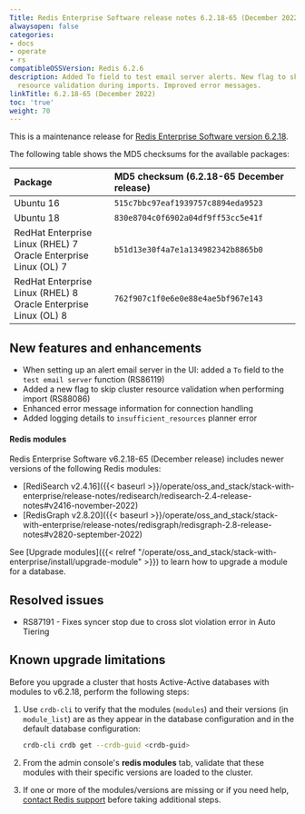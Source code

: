 ```yaml
---
Title: Redis Enterprise Software release notes 6.2.18-65 (December 2022)
alwaysopen: false
categories:
- docs
- operate
- rs
compatibleOSSVersion: Redis 6.2.6
description: Added To field to test email server alerts. New flag to skip cluster
  resource validation during imports. Improved error messages.
linkTitle: 6.2.18-65 (December 2022)
toc: 'true'
weight: 70
---
```


This is a maintenance release for ​[​Redis Enterprise Software version 6.2.18](https://redis.io/downloads/#software).

The following table shows the MD5 checksums for the available packages:

| Package | MD5 checksum (6.2.18-65 December release) |
|:--------|:-------------|
| Ubuntu 16 | `515c7bbc97eaf1939757c8894eda9523` |
| Ubuntu 18 | `830e8704c0f6902a04df9ff53cc5e41f` |
| RedHat Enterprise Linux (RHEL) 7<br/>Oracle Enterprise Linux (OL) 7 | `b51d13e30f4a7e1a134982342b8865b0` |
| RedHat Enterprise Linux (RHEL) 8<br/>Oracle Enterprise Linux (OL) 8 | `762f907c1f0e6e0e88e4ae5bf967e143` |

## New features and enhancements

- When setting up an alert email server in the UI: added a `To` field to the `test email server` function (RS86119)
- Added a new flag to skip cluster resource validation when performing import (RS88086)
- Enhanced error message information for connection handling 
- Added logging details to `insufficient_resources` planner error 

#### Redis modules 

Redis Enterprise Software v6.2.18-65 (December release) includes newer versions of the following Redis modules:

- [RediSearch v2.4.16]({{< baseurl >}}/operate/oss_and_stack/stack-with-enterprise/release-notes/redisearch/redisearch-2.4-release-notes#v2416-november-2022)
- [RedisGraph v2.8.20]({{< baseurl >}}/operate/oss_and_stack/stack-with-enterprise/release-notes/redisgraph/redisgraph-2.8-release-notes#v2820-september-2022)

See [Upgrade modules]({{< relref "/operate/oss_and_stack/stack-with-enterprise/install/upgrade-module" >}}) to learn how to upgrade a module for a database. 

## Resolved issues

- RS87191 - Fixes syncer stop due to cross slot violation error in Auto Tiering

## Known upgrade limitations

Before you upgrade a cluster that hosts Active-Active databases with modules to v6.2.18, perform the following steps:

1. Use `crdb-cli` to verify that the modules (`modules`) and their versions (in `module_list`) are as they appear in the database configuration and in the default database configuration:

    ```sh
    crdb-cli crdb get --crdb-guid <crdb-guid>
    ```

1. From the admin console's **redis modules** tab, validate that these modules with their specific versions are loaded to the cluster.

1. If one or more of the modules/versions are missing or if you need help, [contact Redis support](https://redis.com/company/support/) before taking additional steps.